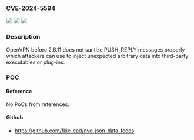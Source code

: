 ### [CVE-2024-5594](https://cve.mitre.org/cgi-bin/cvename.cgi?name=CVE-2024-5594)
![](https://img.shields.io/static/v1?label=Product&message=OpenVPN&color=blue)
![](https://img.shields.io/static/v1?label=Version&message=0%3C%202.6.11%20&color=brighgreen)
![](https://img.shields.io/static/v1?label=Vulnerability&message=Improper%20Validation%20of%20Specified%20Type%20of%20Input&color=brighgreen)

### Description

OpenVPN before 2.6.11 does not santize PUSH_REPLY messages properly which attackers can use to inject unexpected arbitrary data into third-party executables or plug-ins.

### POC

#### Reference
No PoCs from references.

#### Github
- https://github.com/fkie-cad/nvd-json-data-feeds

